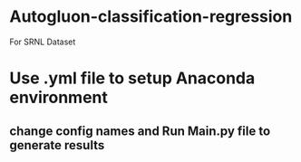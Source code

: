 # Autogluon-classification-regression
 For SRNL Dataset

# Use .yml file to setup Anaconda environment

## change config names and Run Main.py file to generate results
